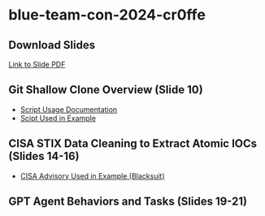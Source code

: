 # blue-team-con-2024-cr0ffe

## Download Slides
[Link to Slide PDF](https://github.com/cr0ffe/blue-team-con-2024-cr0ffe/blob/main/blueteam_con_presentation_x2024_comp.pdf)

## Git Shallow Clone Overview (Slide 10)
- [Script Usage Documentation](https://github.com/cr0ffe/blue-team-con-2024-cr0ffe/blob/main/git-shallow-clone-usage.md)
- [Scipt Used in Example](https://github.com/cr0ffe/blue-team-con-2024-cr0ffe/blob/main/github-shallow-clone.py)

## CISA STIX Data Cleaning to Extract Atomic IOCs (Slides 14-16)
- [CISA Advisory Used in Example (Blacksuit)](https://www.cisa.gov/news-events/cybersecurity-advisories/aa23-061a)

## GPT Agent Behaviors and Tasks (Slides 19-21)
